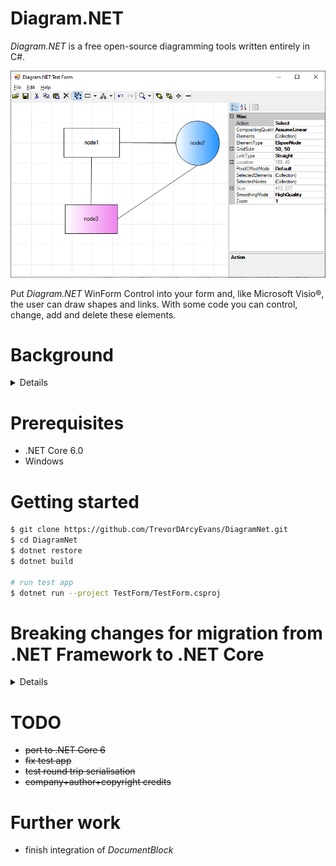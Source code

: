 # Diagram.NET
_Diagram.NET_ is a free open-source diagramming tools written entirely in C#.

![](Images/screen-01.png)

Put _Diagram.NET_ WinForm Control into your form and, like Microsoft Visio®,
the user can draw shapes and links. With some code you can control, change,
add and delete these elements.

# Background
<details>

This would appear to have been a reasonably popular diagramming control
for _WinForms_ development.

Unfortunately, the [company](http://www.dalssoft.com/) behind this component is now defunct.
Technology has moved on and this component is now not compatible with .NET Core.
The source code is not available, so there is no way to make this component compatible.

Further, the last available [source](https://github.com/dalssoft/diagramnet.git) is v0.4
whereas the last available binary is at v0.5

[JetBrains dotPeek](https://www.jetbrains.com/decompiler/) is a .NET decompiler and assembly browser.
This has allowed us to decompile the component and make it compatible with newer technologies.

</details>

# Prerequisites
* .NET Core 6.0
* Windows

# Getting started
```bash
$ git clone https://github.com/TrevorDArcyEvans/DiagramNet.git
$ cd DiagramNet
$ dotnet restore
$ dotnet build

# run test app
$ dotnet run --project TestForm/TestForm.csproj
```

# Breaking changes for migration from .NET Framework to .NET Core
<details>

* https://docs.microsoft.com/en-gb/dotnet/core/compatibility/fx-core#recommended-action

* .NET Core 3.1
  * Removed controls

Starting in .NET Core 3.1, some Windows Forms controls are no longer available.

Each removed control has a recommended replacement control. Refer to the following table:

| Removed control (API) | Recommended replacement | Associated APIs that are removed |
|-----------------------|-------------------------|----------------------------------|
| ContextMenu | ContextMenuStrip ||
| DataGrid | DataGridView | DataGridCell, DataGridRow, DataGridTableCollection, DataGridColumnCollection, DataGridTableStyle, DataGridColumnStyle, DataGridLineStyle, DataGridParentRowsLabel, DataGridParentRowsLabelStyle, DataGridBoolColumn, DataGridTextBox, GridColumnStylesCollection, GridTableStylesCollection, HitTestType |
| MainMenu | MenuStrip ||
| Menu | ToolStripDropDown, ToolStripDropDownMenu | MenuItemCollection |
| MenuItem | ToolStripMenuItem ||
| ToolBar | ToolStrip | ToolBarAppearance |
| ToolBarButton | ToolStripButton | ToolBarButtonClickEventArgs, ToolBarButtonClickEventHandler, ToolBarButtonStyle, ToolBarTextAlign |


* [StatusBarPanelAutoSize Enum](https://docs.microsoft.com/en-us/dotnet/api/system.windows.forms.statusbarpanelautosize?view=netframework-4.8&viewFallbackFrom=net-6.0)

</details>

# TODO
* ~~port to .NET Core 6~~
* ~~fix test app~~
* ~~test round trip serialisation~~
* ~~company+author+copyright credits~~

# Further work
* finish integration of _DocumentBlock_


